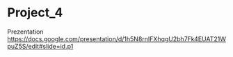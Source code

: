 # Project_4
Prezentation
https://docs.google.com/presentation/d/1h5N8rnIFXhqgU2bh7Fk4EUAT21WpuZ5S/edit#slide=id.p1
